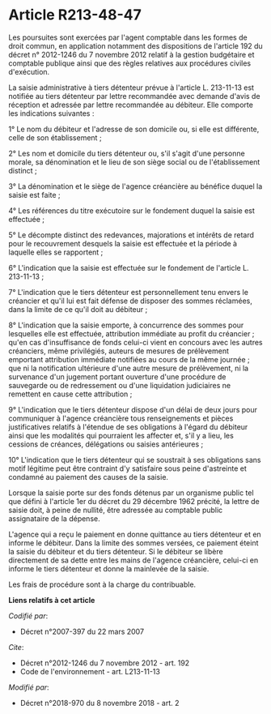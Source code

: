 # Article R213-48-47

Les poursuites sont exercées par l'agent comptable dans les formes de droit commun, en application notamment des dispositions
de l'article 192 du décret n° 2012-1246 du 7 novembre 2012 relatif à la gestion budgétaire et comptable publique ainsi que
des règles relatives aux procédures civiles d'exécution.

La saisie administrative à tiers détenteur prévue à l'article L. 213-11-13 est notifiée au tiers détenteur par lettre
recommandée avec demande d'avis de réception et adressée par lettre recommandée au débiteur. Elle comporte les indications
suivantes :

1° Le nom du débiteur et l'adresse de son domicile ou, si elle est différente, celle de son établissement ;

2° Les nom et domicile du tiers détenteur ou, s'il s'agit d'une personne morale, sa dénomination et le lieu de son siège
social ou de l'établissement distinct ;

3° La dénomination et le siège de l'agence créancière au bénéfice duquel la saisie est faite ;

4° Les références du titre exécutoire sur le fondement duquel la saisie est effectuée ;

5° Le décompte distinct des redevances, majorations et intérêts de retard pour le recouvrement desquels la saisie est
effectuée et la période à laquelle elles se rapportent ;

6° L'indication que la saisie est effectuée sur le fondement de l'article L. 213-11-13 ;

7° L'indication que le tiers détenteur est personnellement tenu envers le créancier et qu'il lui est fait défense de disposer
des sommes réclamées, dans la limite de ce qu'il doit au débiteur ;

8° L'indication que la saisie emporte, à concurrence des sommes pour lesquelles elle est effectuée, attribution immédiate au
profit du créancier ; qu'en cas d'insuffisance de fonds celui-ci vient en concours avec les autres créanciers, même
privilégiés, auteurs de mesures de prélèvement emportant attribution immédiate notifiées au cours de la même journée ; que ni
la notification ultérieure d'une autre mesure de prélèvement, ni la survenance d'un jugement portant ouverture d'une
procédure de sauvegarde ou de redressement ou d'une liquidation judiciaires ne remettent en cause cette attribution ;

9° L'indication que le tiers détenteur dispose d'un délai de deux jours pour communiquer à l'agence créancière tous
renseignements et pièces justificatives relatifs à l'étendue de ses obligations à l'égard du débiteur ainsi que les modalités
qui pourraient les affecter et, s'il y a lieu, les cessions de créances, délégations ou saisies antérieures ;

10° L'indication que le tiers détenteur qui se soustrait à ses obligations sans motif légitime peut être contraint d'y
satisfaire sous peine d'astreinte et condamné au paiement des causes de la saisie.

Lorsque la saisie porte sur des fonds détenus par un organisme public tel que défini à l'article 1er du décret du 29 décembre
1962 précité, la lettre de saisie doit, à peine de nullité, être adressée au comptable public assignataire de la dépense.

L'agence qui a reçu le paiement en donne quittance au tiers détenteur et en informe le débiteur. Dans la limite des sommes
versées, ce paiement éteint la saisie du débiteur et du tiers détenteur. Si le débiteur se libère directement de sa dette
entre les mains de l'agence créancière, celui-ci en informe le tiers détenteur et donne la mainlevée de la saisie.

Les frais de procédure sont à la charge du contribuable.

**Liens relatifs à cet article**

_Codifié par_:

  - Décret n°2007-397 du 22 mars 2007

_Cite_:

  - Décret n°2012-1246 du 7 novembre 2012 - art. 192
  - Code de l'environnement - art. L213-11-13

_Modifié par_:

  - Décret n°2018-970 du 8 novembre 2018 - art. 2
